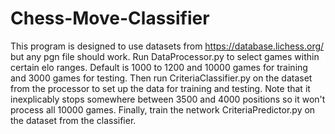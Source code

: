 # Chess-Move-Classifier

This program is designed to use datasets from https://database.lichess.org/ but any pgn file should work. Run DataProcessor.py to select games within certain elo ranges. Default is 1000 to 1200 and 10000 games for training and 3000 games for testing. Then run CriteriaClassifier.py on the dataset from the processor to set up the data for training and testing. Note that it inexplicably stops somewhere between 3500 and 4000 positions so it won't process all 10000 games. Finally, train the network CriteriaPredictor.py on the dataset from the classifier.
